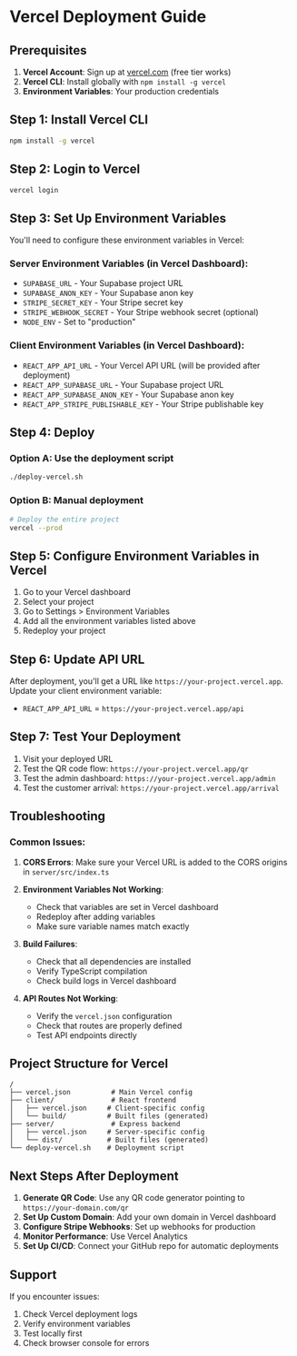 # Vercel Deployment Guide

## Prerequisites

1. **Vercel Account**: Sign up at [vercel.com](https://vercel.com) (free tier works)
2. **Vercel CLI**: Install globally with `npm install -g vercel`
3. **Environment Variables**: Your production credentials

## Step 1: Install Vercel CLI

```bash
npm install -g vercel
```

## Step 2: Login to Vercel

```bash
vercel login
```

## Step 3: Set Up Environment Variables

You'll need to configure these environment variables in Vercel:

### Server Environment Variables (in Vercel Dashboard):

- `SUPABASE_URL` - Your Supabase project URL
- `SUPABASE_ANON_KEY` - Your Supabase anon key
- `STRIPE_SECRET_KEY` - Your Stripe secret key
- `STRIPE_WEBHOOK_SECRET` - Your Stripe webhook secret (optional)
- `NODE_ENV` - Set to "production"

### Client Environment Variables (in Vercel Dashboard):

- `REACT_APP_API_URL` - Your Vercel API URL (will be provided after deployment)
- `REACT_APP_SUPABASE_URL` - Your Supabase project URL
- `REACT_APP_SUPABASE_ANON_KEY` - Your Supabase anon key
- `REACT_APP_STRIPE_PUBLISHABLE_KEY` - Your Stripe publishable key

## Step 4: Deploy

### Option A: Use the deployment script

```bash
./deploy-vercel.sh
```

### Option B: Manual deployment

```bash
# Deploy the entire project
vercel --prod
```

## Step 5: Configure Environment Variables in Vercel

1. Go to your Vercel dashboard
2. Select your project
3. Go to Settings > Environment Variables
4. Add all the environment variables listed above
5. Redeploy your project

## Step 6: Update API URL

After deployment, you'll get a URL like `https://your-project.vercel.app`. Update your client environment variable:

- `REACT_APP_API_URL` = `https://your-project.vercel.app/api`

## Step 7: Test Your Deployment

1. Visit your deployed URL
2. Test the QR code flow: `https://your-project.vercel.app/qr`
3. Test the admin dashboard: `https://your-project.vercel.app/admin`
4. Test the customer arrival: `https://your-project.vercel.app/arrival`

## Troubleshooting

### Common Issues:

1. **CORS Errors**: Make sure your Vercel URL is added to the CORS origins in `server/src/index.ts`

2. **Environment Variables Not Working**:

   - Check that variables are set in Vercel dashboard
   - Redeploy after adding variables
   - Make sure variable names match exactly

3. **Build Failures**:

   - Check that all dependencies are installed
   - Verify TypeScript compilation
   - Check build logs in Vercel dashboard

4. **API Routes Not Working**:
   - Verify the `vercel.json` configuration
   - Check that routes are properly defined
   - Test API endpoints directly

## Project Structure for Vercel

```
/
├── vercel.json          # Main Vercel config
├── client/              # React frontend
│   ├── vercel.json     # Client-specific config
│   └── build/          # Built files (generated)
├── server/              # Express backend
│   ├── vercel.json     # Server-specific config
│   └── dist/           # Built files (generated)
└── deploy-vercel.sh    # Deployment script
```

## Next Steps After Deployment

1. **Generate QR Code**: Use any QR code generator pointing to `https://your-domain.com/qr`
2. **Set Up Custom Domain**: Add your own domain in Vercel dashboard
3. **Configure Stripe Webhooks**: Set up webhooks for production
4. **Monitor Performance**: Use Vercel Analytics
5. **Set Up CI/CD**: Connect your GitHub repo for automatic deployments

## Support

If you encounter issues:

1. Check Vercel deployment logs
2. Verify environment variables
3. Test locally first
4. Check browser console for errors
